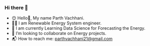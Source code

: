 ### Hi there 👋

- 😊 Hello👋, My name Parth Vachhani.
- 👨‍🔬 I am Renewable Energy System engineer.
- 🌱 I am currently Learning Data Science for Forecasting the Energy.
- 👯 I’m looking to collaborate on Energy projects.
- 📬 How to reach me: parthvachhani21@gmail.com
